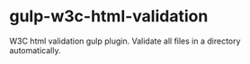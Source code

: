 # gulp-w3c-html-validation
W3C html validation gulp plugin. Validate all files in a directory automatically.
